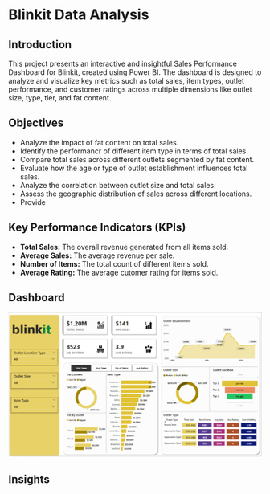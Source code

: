 # Blinkit Data Analysis

## Introduction
This project presents an interactive and insightful Sales Performance Dashboard for Blinkit, created using Power BI. The dashboard is designed to analyze and visualize key metrics such as total sales, item types, outlet performance, and customer ratings across multiple dimensions like outlet size, type, tier, and fat content.

## Objectives
- Analyze the impact of fat content on total sales.
- Identify the performancr of different item type in terms of total sales.
- Compare total sales across different outlets segmented by fat content.
- Evaluate how the age or type of outlet establishment influences total sales.
- Analyze the correlation between outlet size and total sales.
- Assess the geographic distribution of sales across different locations.
- Provide 
## Key Performance Indicators (KPIs)
- **Total Sales:** The overall revenue generated from all items sold.
- **Average Sales:** The average revenue per sale.
- **Number of Items:** The total count of different items sold.
- **Average Rating:** The average cutomer rating for items sold.

## Dashboard
![image](https://github.com/Ritik-M21/Data_Analysis_Projects/blob/main/Blinkit%20Data%20Analysis/dashboard.png?raw=true)

## Insights




